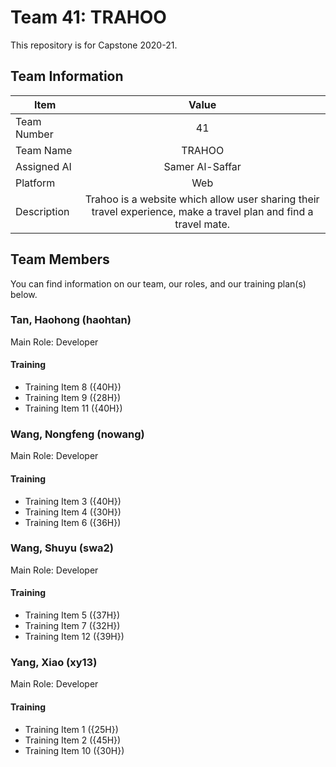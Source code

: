 # Team 41: TRAHOO
This repository is for Capstone 2020-21. 

## Team Information

| Item        | Value           |
| ------------- |:-------------:|
| Team Number | 41 |
| Team Name | TRAHOO |
| Assigned AI | Samer Al-Saffar |
| Platform | Web |
| Description | Trahoo is a website which allow user sharing their travel experience, make a travel plan and find a travel mate. |

## Team Members
You can find information on our team, our roles, and our training plan(s) below.

### Tan, Haohong (haohtan)
Main Role: Developer

#### Training
- Training Item 8 ({40H})
- Training Item 9 ({28H})
- Training Item 11 ({40H})

### Wang, Nongfeng (nowang)
Main Role: Developer

#### Training
- Training Item 3 ({40H})
- Training Item 4 ({30H})
- Training Item 6 ({36H})

### Wang, Shuyu (swa2)
Main Role: Developer

#### Training
- Training Item 5 ({37H})
- Training Item 7 ({32H})
- Training Item 12 ({39H})

### Yang, Xiao (xy13)
Main Role: Developer

#### Training
- Training Item 1 ({25H})
- Training Item 2 ({45H})
- Training Item 10 ({30H})

